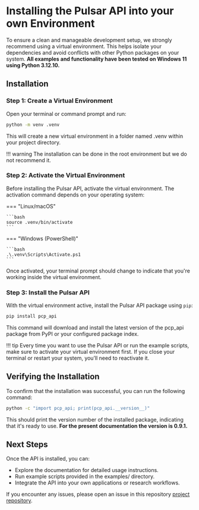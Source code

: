 # Installing the Pulsar API into your own Environment
To ensure a clean and manageable development setup, we strongly recommend using a virtual environment. This helps isolate your dependencies and avoid conflicts with other Python packages on your system. **All examples and functionality have been tested on Windows 11 using Python 3.12.10.**

## Installation

### Step 1: Create a Virtual Environment
Open your terminal or command prompt and run:

```bash
python -m venv .venv
```
This will create a new virtual environment in a folder named .venv within your project directory.

!!! warning
    The installation can be done in the root environment but we do not recommend it.

### Step 2: Activate the Virtual Environment

Before installing the Pulsar API, activate the virtual environment. The activation command depends on your operating system:

=== "Linux/macOS"

    ```bash
    source .venv/bin/activate
    ```

=== "Windows (PowerShell)"

    ```bash
    .\.venv\Scripts\Activate.ps1
    ```

Once activated, your terminal prompt should change to indicate that you're working inside the virtual environment.

### Step 3: Install the Pulsar API
With the virtual environment active, install the Pulsar API package using `pip`:

```bash
pip install pcp_api
```
This command will download and install the latest version of the pcp_api package from PyPI or your configured package index. 

!!! tip
    Every time you want to use the Pulsar API or run the example scripts, make sure to activate your virtual environment first. If you close your terminal or restart your system, you’ll need to reactivate it.

## Verifying the Installation
To confirm that the installation was successful, you can run the following command:

```bash
python -c "import pcp_api; print(pcp_api.__version__)"
```
This should print the version number of the installed package, indicating that it's ready to use. **For the present documentation the version is 0.9.1.**

## Next Steps

Once the API is installed, you can:

* Explore the documentation for detailed usage instructions.
* Run example scripts provided in the examples/ directory.
* Integrate the API into your own applications or research workflows.

If you encounter any issues, please open an issue in this repository [project repository](https://github.com/PulsarHRI/pulsarhri.github.io).